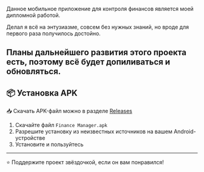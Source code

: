 Данное мобильное приложение для контроля финансов является моей дипломной работой.

Делал я всё на энтузиазме, совсем без нужных знаний, но вроде для первого раза получилось достойно.

Планы дальнейшего развития этого проекта есть, поэтому всё будет допиливаться и обновляться.
---
## 📦 Установка APK

📥 Скачать APK-файл можно в разделе [Releases](https://github.com/serejka-macros/Finance-Manager/releases)

1. Скачайте файл `Finance Manager.apk`
2. Разрешите установку из неизвестных источников на вашем Android-устройстве
3. Установите и пользуйтесь
---
⭐️ Поддержите проект звёздочкой, если он вам понравился!
